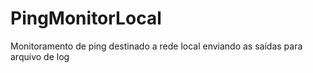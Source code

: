 # PingMonitorLocal
Monitoramento de ping destinado a rede local enviando as saídas para arquivo de log
